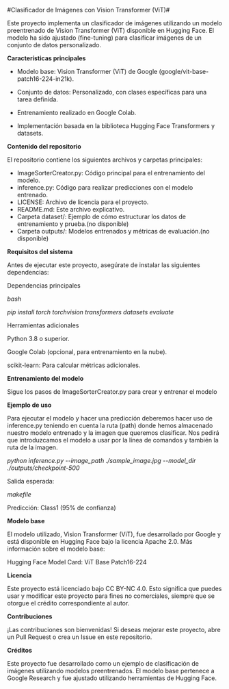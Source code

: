 #Clasificador de Imágenes con Vision Transformer (ViT)#

Este proyecto implementa un clasificador de imágenes utilizando un modelo preentrenado de Vision Transformer (ViT) disponible en Hugging Face. El modelo ha sido ajustado (fine-tuning) para clasificar imágenes de un conjunto de datos personalizado.

**Características principales**

- Modelo base: Vision Transformer (ViT) de Google (google/vit-base-patch16-224-in21k).

- Conjunto de datos: Personalizado, con clases específicas para una tarea definida.

- Entrenamiento realizado en Google Colab.

- Implementación basada en la biblioteca Hugging Face Transformers y datasets.

**Contenido del repositorio**

El repositorio contiene los siguientes archivos y carpetas principales:

- ImageSorterCreator.py: Código principal para el entrenamiento del modelo.
- inference.py: Código para realizar predicciones con el modelo entrenado.
- LICENSE: Archivo de licencia para el proyecto.
- README.md: Este archivo explicativo.
- Carpeta dataset/: Ejemplo de cómo estructurar los datos de entrenamiento y prueba.(no disponible)
- Carpeta outputs/: Modelos entrenados y métricas de evaluación.(no disponible)

**Requisitos del sistema**

Antes de ejecutar este proyecto, asegúrate de instalar las siguientes dependencias:

Dependencias principales

*bash*

*pip install torch torchvision transformers datasets evaluate*

Herramientas adicionales

Python 3.8 o superior.

Google Colab (opcional, para entrenamiento en la nube).

scikit-learn: Para calcular métricas adicionales.

**Entrenamiento del modelo**

Sigue los pasos de ImageSorterCreator.py para crear y entrenar el modelo


**Ejemplo de uso**



Para ejecutar el modelo y hacer una predicción deberemos hacer uso de inference.py teniendo en cuenta la ruta (path) donde hemos almacenado nuestro modelo entrenado y la imagen que queremos clasificar. Nos pedirá que introduzcamos el modelo a usar por la línea de comandos y también la ruta de la imagen.

*python inference.py --image_path ./sample_image.jpg --model_dir ./outputs/checkpoint-500*

Salida esperada:

*makefile*

Predicción: Class1 (95% de confianza)

**Modelo base**

El modelo utilizado, Vision Transformer (ViT), fue desarrollado por Google y está disponible en Hugging Face bajo la licencia Apache 2.0. Más información sobre el modelo base:

Hugging Face Model Card: ViT Base Patch16-224

**Licencia**

Este proyecto está licenciado bajo CC BY-NC 4.0. Esto significa que puedes usar y modificar este proyecto para fines no comerciales, siempre que se otorgue el crédito correspondiente al autor.

**Contribuciones**

¡Las contribuciones son bienvenidas! Si deseas mejorar este proyecto, abre un Pull Request o crea un Issue en este repositorio.

**Créditos**

Este proyecto fue desarrollado como un ejemplo de clasificación de imágenes utilizando modelos preentrenados. El modelo base pertenece a Google Research y fue ajustado utilizando herramientas de Hugging Face.
